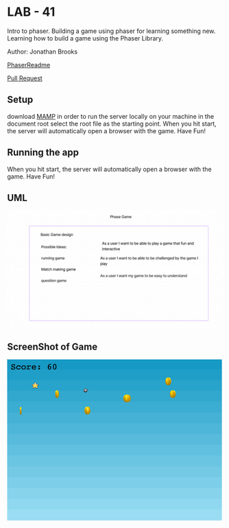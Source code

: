 # LAB - 41

Intro to phaser. Building a game using phaser for learning something new. Learning how to build a game using the Phaser Library. 

Author: Jonathan Brooks

[PhaserReadme](./PhaserREADME.md)

[Pull Request](https://github.com/jonbrooks01/phaser-game/pulls)

<!-- [Server Repo](https://github.com/jonbrooks01/todoServer-) -->
<!-- 
[deployed server](https://storefront-u0jl.onrender.com/) -->

## Setup

download [MAMP](https://www.mamp.info/de/downloads/) in order to run the server locally on your machine in the document root select the root file as the starting point. When you hit start, the server will automatically open a browser with the game. Have Fun!


## Running the app

When you hit start, the server will automatically open a browser with the game. Have Fun!
 <!-- npm run dev -->

<!-- Endpoint: Returns Object -->

<!-- {
  "domain": "deployment-practice-main.onrender.com/",
  "status": "{name: name}",
 "port":
} -->
<!-- Tests
Unit Tests: npm run test -->
<!-- Lint Tests: npm run lint -->

## UML

![User Stories](./userStories.png)

## ScreenShot of Game

![PhaserGame](./phaserGame.png)
